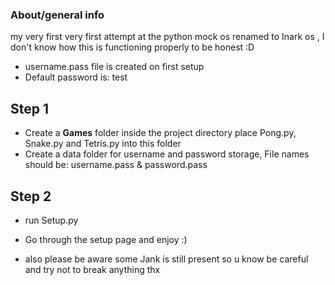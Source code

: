 ### About/general info
my very first very first attempt at the python mock os renamed to Inark os , I don't know how this is functioning properly to be honest :D 

* username.pass file is created on first setup
* Default password is: test

## Step 1
* Create a **Games** folder inside the project directory place Pong.py, Snake.py and Tetris.py into this folder
* Create a data folder for username and password storage, File names should be: username.pass & password.pass

## Step 2  
* run Setup.py

* Go through the setup page and enjoy :) 
* also please be aware some Jank is still present so u know be careful and try not to break anything thx
